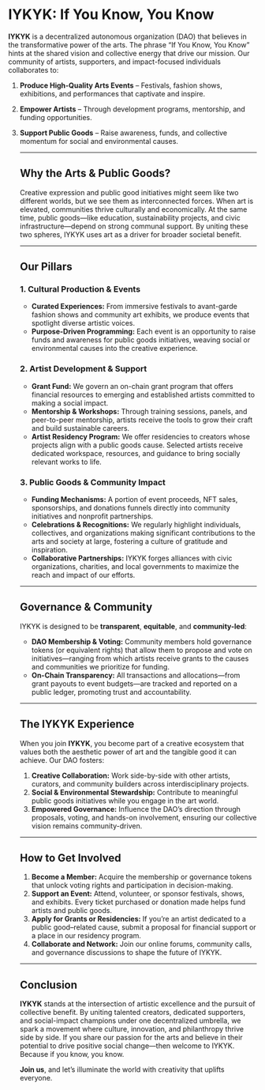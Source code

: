 # IYKYK: If You Know, You Know #

**IYKYK** is a decentralized autonomous organization (DAO) that believes in the transformative power of the arts. The phrase “If You Know, You Know” hints at the shared vision and collective energy that drive our mission. Our community of artists, supporters, and impact-focused individuals collaborates to:

1. **Produce High-Quality Arts Events** – Festivals, fashion shows, exhibitions, and performances that captivate and inspire.
2. **Empower Artists** – Through development programs, mentorship, and funding opportunities.
3. **Support Public Goods** – Raise awareness, funds, and collective momentum for social and environmental causes.
    
    ---
    
    ## Why the Arts & Public Goods?
    
    Creative expression and public good initiatives might seem like two different worlds, but we see them as interconnected forces. When art is elevated, communities thrive culturally and economically. At the same time, public goods—like education, sustainability projects, and civic infrastructure—depend on strong communal support. By uniting these two spheres, IYKYK uses art as a driver for broader societal benefit.
    
    ---
    
    ## Our Pillars
    
    ### 1. Cultural Production & Events
    
    - **Curated Experiences:** From immersive festivals to avant-garde fashion shows and community art exhibits, we produce events that spotlight diverse artistic voices.
    - **Purpose-Driven Programming:** Each event is an opportunity to raise funds and awareness for public goods initiatives, weaving social or environmental causes into the creative experience.
    
    ### 2. Artist Development & Support
    
    - **Grant Fund:** We govern an on-chain grant program that offers financial resources to emerging and established artists committed to making a social impact.
    - **Mentorship & Workshops:** Through training sessions, panels, and peer-to-peer mentorship, artists receive the tools to grow their craft and build sustainable careers.
    - **Artist Residency Program:** We offer residencies to creators whose projects align with a public goods cause. Selected artists receive dedicated workspace, resources, and guidance to bring socially relevant works to life.
    
    ### 3. Public Goods & Community Impact
    
    - **Funding Mechanisms:** A portion of event proceeds, NFT sales, sponsorships, and donations funnels directly into community initiatives and nonprofit partnerships.
    - **Celebrations & Recognitions:** We regularly highlight individuals, collectives, and organizations making significant contributions to the arts and society at large, fostering a culture of gratitude and inspiration.
    - **Collaborative Partnerships:** IYKYK forges alliances with civic organizations, charities, and local governments to maximize the reach and impact of our efforts.
    
    ---
    
    ## Governance & Community
    
    IYKYK is designed to be **transparent**, **equitable**, and **community-led**:
    
    - **DAO Membership & Voting:** Community members hold governance tokens (or equivalent rights) that allow them to propose and vote on initiatives—ranging from which artists receive grants to the causes and communities we prioritize for funding.
    - **On-Chain Transparency:** All transactions and allocations—from grant payouts to event budgets—are tracked and reported on a public ledger, promoting trust and accountability.
    
    ---
    
    ## The IYKYK Experience
    
    When you join **IYKYK**, you become part of a creative ecosystem that values both the aesthetic power of art and the tangible good it can achieve. Our DAO fosters:
    
    1. **Creative Collaboration:** Work side-by-side with other artists, curators, and community builders across interdisciplinary projects.
    2. **Social & Environmental Stewardship:** Contribute to meaningful public goods initiatives while you engage in the art world.
    3. **Empowered Governance:** Influence the DAO’s direction through proposals, voting, and hands-on involvement, ensuring our collective vision remains community-driven.
    
    ---
    
    ## How to Get Involved
    
    1. **Become a Member:** Acquire the membership or governance tokens that unlock voting rights and participation in decision-making.
    2. **Support an Event:** Attend, volunteer, or sponsor festivals, shows, and exhibits. Every ticket purchased or donation made helps fund artists and public goods.
    3. **Apply for Grants or Residencies:** If you’re an artist dedicated to a public good–related cause, submit a proposal for financial support or a place in our residency program.
    4. **Collaborate and Network:** Join our online forums, community calls, and governance discussions to shape the future of IYKYK.
    
    ---
    
    ## Conclusion
    
    **IYKYK** stands at the intersection of artistic excellence and the pursuit of collective benefit. By uniting talented creators, dedicated supporters, and social-impact champions under one decentralized umbrella, we spark a movement where culture, innovation, and philanthropy thrive side by side. If you share our passion for the arts and believe in their potential to drive positive social change—then welcome to IYKYK. Because if you know, you know.
    
    **Join us**, and let’s illuminate the world with creativity that uplifts everyone.
